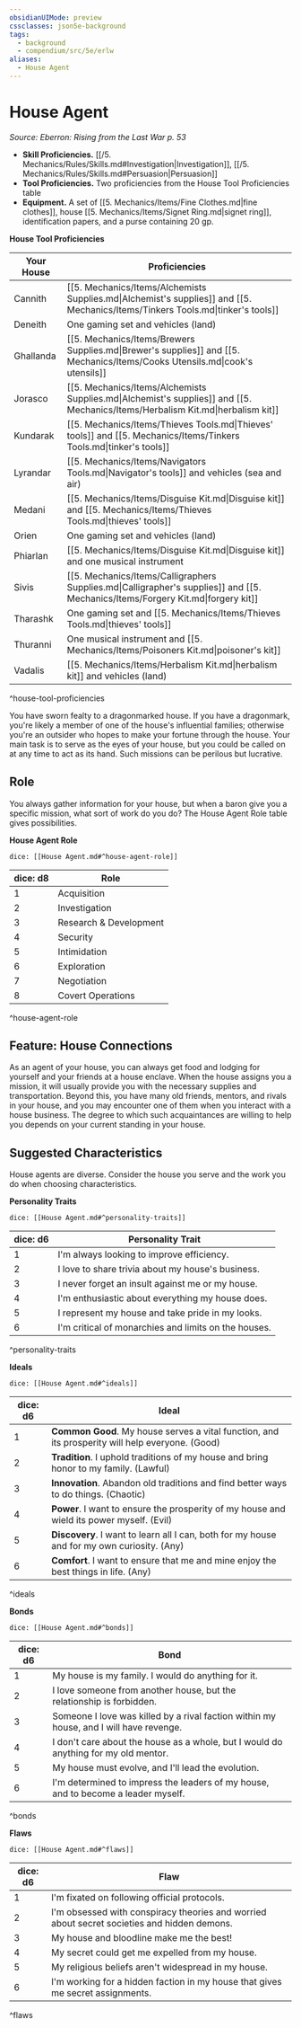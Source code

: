 ```yaml
---
obsidianUIMode: preview
cssclasses: json5e-background
tags:
  - background
  - compendium/src/5e/erlw
aliases:
  - House Agent
---
```

# House Agent
*Source: Eberron: Rising from the Last War p. 53*  

- **Skill Proficiencies.** [[/5. Mechanics/Rules/Skills.md#Investigation\|Investigation]], [[/5. Mechanics/Rules/Skills.md#Persuasion\|Persuasion]]  
- **Tool Proficiencies.** Two proficiencies from the House Tool Proficiencies table  
- **Equipment.** A set of [[5. Mechanics/Items/Fine Clothes.md\|fine clothes]], house [[5. Mechanics/Items/Signet Ring.md\|signet ring]], identification papers, and a purse containing 20 gp.  

**House Tool Proficiencies**

| Your House | Proficiencies |
|------------|---------------|
| Cannith | [[5. Mechanics/Items/Alchemists Supplies.md\|Alchemist's supplies]] and [[5. Mechanics/Items/Tinkers Tools.md\|tinker's tools]] |
| Deneith | One gaming set and vehicles (land) |
| Ghallanda | [[5. Mechanics/Items/Brewers Supplies.md\|Brewer's supplies]] and [[5. Mechanics/Items/Cooks Utensils.md\|cook's utensils]] |
| Jorasco | [[5. Mechanics/Items/Alchemists Supplies.md\|Alchemist's supplies]] and [[5. Mechanics/Items/Herbalism Kit.md\|herbalism kit]] |
| Kundarak | [[5. Mechanics/Items/Thieves Tools.md\|Thieves' tools]] and [[5. Mechanics/Items/Tinkers Tools.md\|tinker's tools]] |
| Lyrandar | [[5. Mechanics/Items/Navigators Tools.md\|Navigator's tools]] and vehicles (sea and air) |
| Medani | [[5. Mechanics/Items/Disguise Kit.md\|Disguise kit]] and [[5. Mechanics/Items/Thieves Tools.md\|thieves' tools]] |
| Orien | One gaming set and vehicles (land) |
| Phiarlan | [[5. Mechanics/Items/Disguise Kit.md\|Disguise kit]] and one musical instrument |
| Sivis | [[5. Mechanics/Items/Calligraphers Supplies.md\|Calligrapher's supplies]] and [[5. Mechanics/Items/Forgery Kit.md\|forgery kit]] |
| Tharashk | One gaming set and [[5. Mechanics/Items/Thieves Tools.md\|thieves' tools]] |
| Thuranni | One musical instrument and [[5. Mechanics/Items/Poisoners Kit.md\|poisoner's kit]] |
| Vadalis | [[5. Mechanics/Items/Herbalism Kit.md\|herbalism kit]] and vehicles (land) |
^house-tool-proficiencies

You have sworn fealty to a dragonmarked house. If you have a dragonmark, you're likely a member of one of the house's influential families; otherwise you're an outsider who hopes to make your fortune through the house. Your main task is to serve as the eyes of your house, but you could be called on at any time to act as its hand. Such missions can be perilous but lucrative.

## Role

You always gather information for your house, but when a baron give you a specific mission, what sort of work do you do? The House Agent Role table gives possibilities.

**House Agent Role**

`dice: [[House Agent.md#^house-agent-role]]`

| dice: d8 | Role |
|----------|------|
| 1 | Acquisition |
| 2 | Investigation |
| 3 | Research & Development |
| 4 | Security |
| 5 | Intimidation |
| 6 | Exploration |
| 7 | Negotiation |
| 8 | Covert Operations |
^house-agent-role

## Feature: House Connections

As an agent of your house, you can always get food and lodging for yourself and your friends at a house enclave. When the house assigns you a mission, it will usually provide you with the necessary supplies and transportation. Beyond this, you have many old friends, mentors, and rivals in your house, and you may encounter one of them when you interact with a house business. The degree to which such acquaintances are willing to help you depends on your current standing in your house.

## Suggested Characteristics

House agents are diverse. Consider the house you serve and the work you do when choosing characteristics.

**Personality Traits**

`dice: [[House Agent.md#^personality-traits]]`

| dice: d6 | Personality Trait |
|----------|-------------------|
| 1 | I'm always looking to improve efficiency. |
| 2 | I love to share trivia about my house's business. |
| 3 | I never forget an insult against me or my house. |
| 4 | I'm enthusiastic about everything my house does. |
| 5 | I represent my house and take pride in my looks. |
| 6 | I'm critical of monarchies and limits on the houses. |
^personality-traits

**Ideals**

`dice: [[House Agent.md#^ideals]]`

| dice: d6 | Ideal |
|----------|-------|
| 1 | **Common Good**. My house serves a vital function, and its prosperity will help everyone. (Good) |
| 2 | **Tradition**. I uphold traditions of my house and bring honor to my family. (Lawful) |
| 3 | **Innovation**. Abandon old traditions and find better ways to do things. (Chaotic) |
| 4 | **Power**. I want to ensure the prosperity of my house and wield its power myself. (Evil) |
| 5 | **Discovery**. I want to learn all I can, both for my house and for my own curiosity. (Any) |
| 6 | **Comfort**. I want to ensure that me and mine enjoy the best things in life. (Any) |
^ideals

**Bonds**

`dice: [[House Agent.md#^bonds]]`

| dice: d6 | Bond |
|----------|------|
| 1 | My house is my family. I would do anything for it. |
| 2 | I love someone from another house, but the relationship is forbidden. |
| 3 | Someone I love was killed by a rival faction within my house, and I will have revenge. |
| 4 | I don't care about the house as a whole, but I would do anything for my old mentor. |
| 5 | My house must evolve, and I'll lead the evolution. |
| 6 | I'm determined to impress the leaders of my house, and to become a leader myself. |
^bonds

**Flaws**

`dice: [[House Agent.md#^flaws]]`

| dice: d6 | Flaw |
|----------|------|
| 1 | I'm fixated on following official protocols. |
| 2 | I'm obsessed with conspiracy theories and worried about secret societies and hidden demons. |
| 3 | My house and bloodline make me the best! |
| 4 | My secret could get me expelled from my house. |
| 5 | My religious beliefs aren't widespread in my house. |
| 6 | I'm working for a hidden faction in my house that gives me secret assignments. |
^flaws
